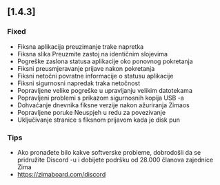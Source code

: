## [1.4.3]
### Fixed
- Fiksna aplikacija preuzimanje trake napretka
- Fiksna slika Preuzmite zastoj na identičnim slojevima
- Pogreške zaslona statusa aplikacije oko ponovnog pokretanja
- Fiksni preusmjeravanje prijave nakon pokretanja
- Fiksni netočni povratne informacije o statusu aplikacije
- Fiksni sigurnosni napredak traka netočnost
- Popravljene velike pogreške u upravljanju velikim datotekama
- Popravljeni problemi s prikazom sigurnosnih kopija USB -a
- Dohvaćanje dnevnika fiksne verzije nakon ažuriranja Zimaos
- Popravljene poruke Neuspjeh u redu za povezivanje
- Uključivanje stranice s fiksnom prijavom kada je disk pun
### Tips
- Ako pronađete bilo kakve softverske probleme, dobrodošli da se pridružite Discord -u i dobijete podršku od 28.000 članova zajednice Zima
- <a href = "https://zimaboard.com/discord" target = "_ blank" style = "color: blue"> https://zimaboard.com/discord </a>
